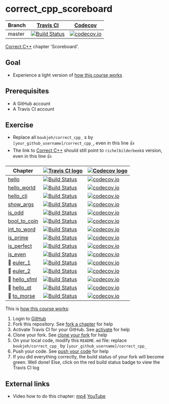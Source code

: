 # correct_cpp_scoreboard

Branch|[Travis CI](https://travis-ci.org)|[Codecov](https://www.codecov.io)
---|---|---
master|[![Build Status](https://travis-ci.org/boukjeh/correct_cpp_scoreboard.svg?branch=master)](https://travis-ci.org/boukjeh/correct_cpp_scoreboard)|[![codecov.io](https://codecov.io/github/boukjeh/correct_cpp_scoreboard/coverage.svg?branch=master)](https://codecov.io/github/boukjeh/correct_cpp_scoreboard/branch/master)

[Correct C++](https://github.com/richelbilderbeek/correct_cpp) chapter 'Scoreboard'.

## Goal

 * Experience a light version of [how this course works](https://github.com/richelbilderbeek/correct_cpp/blob/master/doc/how_this_course_works.md)

## Prerequisites

 * A GitHub account
 * A Travis CI account

## Exercise

 * Replace all `boukjeh/correct_cpp_` s by `[your_github_username]/correct_cpp_`, even in this line :+1:
 * The link to [Correct C++](https://github.com/richelbilderbeek/correct_cpp) should still point to `richelbilderbeek`s version, even in this line :+1:

Chapter|[![Travis CI logo](TravisCI.png)](https://travis-ci.org)|[![Codecov logo](Codecov.png)](https://www.codecov.io)
---|---|---
[hello](https://github.com/boukjeh/correct_cpp_hello)|[![Build Status](https://travis-ci.org/boukjeh/correct_cpp_hello.svg?branch=master)](https://travis-ci.org/boukjeh/correct_cpp_hello) | [![codecov.io](https://codecov.io/github/boukjeh/correct_cpp_hello/coverage.svg?branch=master)](https://codecov.io/github/boukjeh/correct_cpp_hello?branch=master)
[hello_world](https://github.com/boukjeh/correct_cpp_hello_world)|[![Build Status](https://travis-ci.org/boukjeh/correct_cpp_hello_world.svg?branch=master)](https://travis-ci.org/boukjeh/correct_cpp_hello_world) | [![codecov.io](https://codecov.io/github/boukjeh/correct_cpp_hello_world/coverage.svg?branch=master)](https://codecov.io/github/boukjeh/correct_cpp_hello_world?branch=master)
[hello_cli](https://github.com/boukjeh/correct_cpp_hello_cli)|[![Build Status](https://travis-ci.org/boukjeh/correct_cpp_hello_cli.svg?branch=master)](https://travis-ci.org/boukjeh/correct_cpp_hello_cli) | [![codecov.io](https://codecov.io/github/boukjeh/correct_cpp_hello_cli/coverage.svg?branch=master)](https://codecov.io/github/boukjeh/correct_cpp_hello_cli?branch=master)
[show_args](https://github.com/boukjeh/correct_cpp_show_args)|[![Build Status](https://travis-ci.org/boukjeh/correct_cpp_show_args.svg?branch=master)](https://travis-ci.org/boukjeh/correct_cpp_show_args) | [![codecov.io](https://codecov.io/github/boukjeh/correct_cpp_show_args/coverage.svg?branch=master)](https://codecov.io/github/boukjeh/correct_cpp_show_args?branch=master)
[is_odd](https://github.com/boukjeh/correct_cpp_is_odd)|[![Build Status](https://travis-ci.org/boukjeh/correct_cpp_is_odd.svg?branch=master)](https://travis-ci.org/boukjeh/correct_cpp_is_odd) | [![codecov.io](https://codecov.io/github/boukjeh/correct_cpp_is_odd/coverage.svg?branch=master)](https://codecov.io/github/boukjeh/correct_cpp_is_odd?branch=master)
[bool_to_coin](https://github.com/boukjeh/correct_cpp_bool_to_coin)|[![Build Status](https://travis-ci.org/boukjeh/correct_cpp_bool_to_coin.svg?branch=master)](https://travis-ci.org/boukjeh/correct_cpp_bool_to_coin) | [![codecov.io](https://codecov.io/github/boukjeh/correct_cpp_bool_to_coin/coverage.svg?branch=master)](https://codecov.io/github/boukjeh/correct_cpp_bool_to_coin?branch=master)
[int_to_word](https://github.com/boukjeh/correct_cpp_int_to_word)|[![Build Status](https://travis-ci.org/boukjeh/correct_cpp_int_to_word.svg?branch=master)](https://travis-ci.org/boukjeh/correct_cpp_int_to_word) | [![codecov.io](https://codecov.io/github/boukjeh/correct_cpp_int_to_word/coverage.svg?branch=master)](https://codecov.io/github/boukjeh/correct_cpp_int_to_word?branch=master)
[is_prime](https://github.com/boukjeh/correct_cpp_is_prime)|[![Build Status](https://travis-ci.org/boukjeh/correct_cpp_is_prime.svg?branch=master)](https://travis-ci.org/boukjeh/correct_cpp_is_prime) | [![codecov.io](https://codecov.io/github/boukjeh/correct_cpp_is_prime/coverage.svg?branch=master)](https://codecov.io/github/boukjeh/correct_cpp_is_prime?branch=master)
[is_perfect](https://github.com/boukjeh/correct_cpp_is_perfect)|[![Build Status](https://travis-ci.org/boukjeh/correct_cpp_is_perfect.svg?branch=master)](https://travis-ci.org/boukjeh/correct_cpp_is_perfect) | [![codecov.io](https://codecov.io/github/boukjeh/correct_cpp_is_perfect/coverage.svg?branch=master)](https://codecov.io/github/boukjeh/correct_cpp_is_perfect?branch=master)
[is_even](https://github.com/boukjeh/correct_cpp_is_even)|[![Build Status](https://travis-ci.org/boukjeh/correct_cpp_is_even.svg?branch=master)](https://travis-ci.org/boukjeh/correct_cpp_is_even) | [![codecov.io](https://codecov.io/github/boukjeh/correct_cpp_is_even/coverage.svg?branch=master)](https://codecov.io/github/boukjeh/correct_cpp_is_even?branch=master)
:construction: [euler_1](https://github.com/boukjeh/correct_cpp_euler_1)|[![Build Status](https://travis-ci.org/boukjeh/correct_cpp_euler_1.svg?branch=master)](https://travis-ci.org/boukjeh/correct_cpp_euler_1) | [![codecov.io](https://codecov.io/github/boukjeh/correct_cpp_euler_1/coverage.svg?branch=master)](https://codecov.io/github/boukjeh/correct_cpp_euler_1?branch=master)
:construction: [euler_2](https://github.com/boukjeh/correct_cpp_euler_2)|[![Build Status](https://travis-ci.org/boukjeh/correct_cpp_euler_2.svg?branch=master)](https://travis-ci.org/boukjeh/correct_cpp_euler_2) | [![codecov.io](https://codecov.io/github/boukjeh/correct_cpp_euler_2/coverage.svg?branch=master)](https://codecov.io/github/boukjeh/correct_cpp_euler_2?branch=master)
:construction: [hello_sfml](https://github.com/boukjeh/correct_cpp_hello_sfml)|[![Build Status](https://travis-ci.org/boukjeh/correct_cpp_hello_sfml.svg?branch=master)](https://travis-ci.org/boukjeh/correct_cpp_hello_sfml) | [![codecov.io](https://codecov.io/github/boukjeh/correct_cpp_hello_sfml/coverage.svg?branch=master)](https://codecov.io/github/boukjeh/correct_cpp_hello_sfml?branch=master)
:construction: [hello_qt](https://github.com/boukjeh/correct_cpp_hello_qt)|[![Build Status](https://travis-ci.org/boukjeh/correct_cpp_hello_qt.svg?branch=master)](https://travis-ci.org/boukjeh/correct_cpp_hello_qt) | [![codecov.io](https://codecov.io/github/boukjeh/correct_cpp_hello_qt/coverage.svg?branch=master)](https://codecov.io/github/boukjeh/correct_cpp_hello_qt?branch=master)
:construction: [to_morse](https://github.com/boukjeh/correct_cpp_to_morse)|[![Build Status](https://travis-ci.org/boukjeh/correct_cpp_to_morse.svg?branch=master)](https://travis-ci.org/boukjeh/correct_cpp_to_morse) | [![codecov.io](https://codecov.io/github/boukjeh/correct_cpp_to_morse/coverage.svg?branch=master)](https://codecov.io/github/boukjeh/correct_cpp_to_morse?branch=master)

This is [how this course works](https://github.com/richelbilderbeek/correct_cpp/blob/master/doc/how_this_course_works.md):

  1. Login to [GitHub](https://github.com/)
  2. Fork this repository. See [fork a chapter](https://github.com/richelbilderbeek/correct_cpp/blob/master/doc/fork_a_chapter.md) for help
  3. Activate Travis CI for your GitHub. See [activate](https://github.com/richelbilderbeek/correct_cpp/blob/master/doc/activate.md) for help 
  4. Clone your fork. See [clone your fork](https://github.com/richelbilderbeek/correct_cpp/blob/master/doc/clone_your_fork.md) for help
  5. On your local code, modify this `README.md` file: replace `boukjeh/correct_cpp_` by `[your_github_username]/correct_cpp_`
  6. Push your code. See [push your code](https://github.com/richelbilderbeek/correct_cpp/blob/master/doc/push_your_code.md) for help
  7. If you did everything correctly, the build status of your fork will become green. Well done! Else, click on the red build status badge to view the Travis CI log

## External links

 * Video how to do this chapter: [mp4](http://www.richelbilderbeek.nl/correct_cpp_scoreboard.mp4) [YouTube](https://youtu.be/QABP8qEeM9o)

